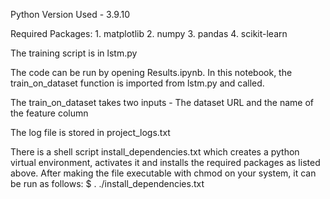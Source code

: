 Python Version Used - 3.9.10

Required Packages:
    1. matplotlib
    2. numpy
    3. pandas
    4. scikit-learn

The training script is in lstm.py

The code can be run by opening Results.ipynb. In this notebook, the
train_on_dataset function is imported from lstm.py and called.

The train_on_dataset takes two inputs - The dataset URL and the name
of the feature column

The log file is stored in project_logs.txt

There is a shell script install_dependencies.txt which creates a python
virtual environment, activates it and installs the required packages as
listed above. After making the file executable with chmod on your system,
it can be run as follows:
$ . ./install_dependencies.txt
